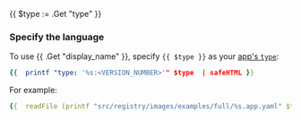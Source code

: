 {{ $type := .Get "type" }}
### Specify the language

To use {{ .Get "display_name" }}, specify `{{ $type }}` as your [app's `type`](/create-apps/app-reference.html#types):

```yaml {location=".platform.app.yaml"}
{{  printf "type: '%s:<VERSION_NUMBER>'" $type  | safeHTML }}
```

For example:

```yaml {location=".platform.app.yaml"}
{{  readFile (printf "src/registry/images/examples/full/%s.app.yaml" $type )  | safeHTML }}
```
